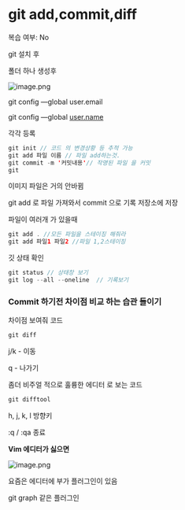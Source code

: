 # git add,commit,diff

복습 여부: No

git 설치 후 

폴더 하나 생성후 

![image.png](git%20add,commit,diff%201807b486260f80be92ebf716a3c500b4/image.png)

git config —global user.email

git config —global [user.name](http://user.name) 

각각 등록 

```java
git init // 코드 의 변경상황 등 추적 가능
git add 파일 이름 // 파일 add하는것.
git commit -m '커밋내용'// 작명된 파일 을 커밋
git
```

이미지 파일은 거의 안바뀜 

git add 로 파일 가져와서 commit 으로 기록 저장소에 저장 

파일이 여러개 가 있을때 

```java
git add . //모든 파일을 스테이징 해줘라 
git add 파일1 파일2 //파일 1,2스테이징
```

깃 상태 확인 

```java
git status // 상태창 보기  
git log --all --oneline  // 기록보기
```

### Commit 하기전 차이점 비교 하는 습관 들이기

차이점 보여줘 코드

```java
git diff
```

j/k - 이동

q - 나가기 

좀더 비주얼 적으로 훌륭한 에디터 로 보는 코드

```java
git difftool
```

h, j, k, l 방향키

:q   /   :qa 종료 

**Vim 에디터가 싫으면** 

![image.png](git%20add,commit,diff%201807b486260f80be92ebf716a3c500b4/image%201.png)

요즘은 에디터에 부가 플러그인이 있음 

git graph 같은 플러그인